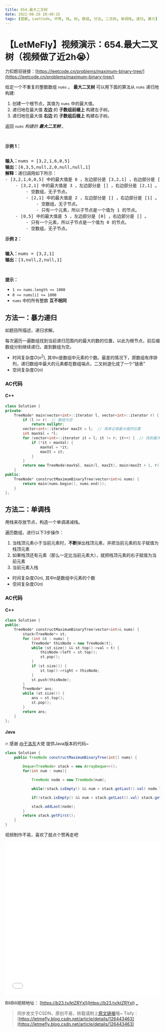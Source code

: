 ```yaml
---
title: 654.最大二叉树
date: 2022-08-20 10:40:15
tags: [题解, LeetCode, 中等, 栈, 树, 数组, 分治, 二叉树, 单调栈, 递归, 暴力]
---
```


# 【LetMeFly】视频演示：654.最大二叉树（视频做了近2h😭）

力扣题目链接：[https://leetcode.cn/problems/maximum-binary-tree/](https://leetcode.cn/problems/maximum-binary-tree/)

<p>给定一个不重复的整数数组&nbsp;<code>nums</code> 。&nbsp;<strong>最大二叉树</strong>&nbsp;可以用下面的算法从&nbsp;<code>nums</code> 递归地构建:</p>

<ol>
	<li>创建一个根节点，其值为&nbsp;<code>nums</code> 中的最大值。</li>
	<li>递归地在最大值&nbsp;<strong>左边</strong>&nbsp;的&nbsp;<strong>子数组前缀上</strong>&nbsp;构建左子树。</li>
	<li>递归地在最大值 <strong>右边</strong> 的&nbsp;<strong>子数组后缀上</strong>&nbsp;构建右子树。</li>
</ol>

<p>返回&nbsp;<em><code>nums</code> 构建的 </em><strong><em>最大二叉树</em> </strong>。</p>

<p>&nbsp;</p>

<p><strong>示例 1：</strong></p>
<img alt="" src="https://assets.leetcode.com/uploads/2020/12/24/tree1.jpg" />
<pre>
<strong>输入：</strong>nums = [3,2,1,6,0,5]
<strong>输出：</strong>[6,3,5,null,2,0,null,null,1]
<strong>解释：</strong>递归调用如下所示：
- [3,2,1,6,0,5] 中的最大值是 6 ，左边部分是 [3,2,1] ，右边部分是 [0,5] 。
    - [3,2,1] 中的最大值是 3 ，左边部分是 [] ，右边部分是 [2,1] 。
        - 空数组，无子节点。
        - [2,1] 中的最大值是 2 ，左边部分是 [] ，右边部分是 [1] 。
            - 空数组，无子节点。
            - 只有一个元素，所以子节点是一个值为 1 的节点。
    - [0,5] 中的最大值是 5 ，左边部分是 [0] ，右边部分是 [] 。
        - 只有一个元素，所以子节点是一个值为 0 的节点。
        - 空数组，无子节点。
</pre>

<p><strong>示例 2：</strong></p>
<img alt="" src="https://assets.leetcode.com/uploads/2020/12/24/tree2.jpg" />
<pre>
<strong>输入：</strong>nums = [3,2,1]
<strong>输出：</strong>[3,null,2,null,1]
</pre>

<p>&nbsp;</p>

<p><strong>提示：</strong></p>

<ul>
	<li><code>1 &lt;= nums.length &lt;= 1000</code></li>
	<li><code>0 &lt;= nums[i] &lt;= 1000</code></li>
	<li><code>nums</code> 中的所有整数 <strong>互不相同</strong></li>
</ul>


    
## 方法一：暴力递归

如题目所描述，递归求解。

每次遍历一遍数组找到当前递归范围内的最大的数的位置，以此为根节点，前后缀数组分别继续递归，直到数组为空。

+ 时间复杂度$O(n^2)$, 其中$n$是数组中元素的个数。最差的情况下，原数组有序排列，递归数组中最大的元素都在数组端点，二叉树退化成了一个“链表”
+ 空间复杂度$O(n)$

### AC代码

#### C++

```cpp
class Solution {
private:
    TreeNode* main(vector<int>::iterator l, vector<int>::iterator r) {
        if (l >= r)  // 数组为空
            return nullptr;
        vector<int>::iterator maxIt = l;  // 用来记录最大值的位置
        int maxVal = *l;
        for (vector<int>::iterator it = l; it != r; it++) {  // 找到最大值
            if (*it > maxVal) {
                maxVal = *it;
                maxIt = it;
            }
        }
        return new TreeNode(maxVal, main(l, maxIt), main(maxIt + 1, r));  // 以最大值为根，前后缀分别递归建树。
    }
public:
    TreeNode* constructMaximumBinaryTree(vector<int>& nums) {
        return main(nums.begin(), nums.end());
    }
};
```

## 方法二：单调栈

用栈来存放节点，构造一个单调递减栈。

遍历数组，进行以下$3$步操作：

1. 当栈顶元素小于当前元素时，**不断**弹出栈顶元素，并把当前元素的左子赋值为栈顶元素
2. 如果栈顶还有元素（那么一定比当前元素大），就把栈顶元素的右子赋值为当前元素
3. 当前元素入栈

+ 时间复杂度$O(n)$, 其中$n$是数组中元素的个数
+ 空间复杂度$O(n)$

### AC代码

#### C++

```cpp
class Solution {
public:
    TreeNode* constructMaximumBinaryTree(vector<int>& nums) {
        stack<TreeNode*> st;
        for (int &t : nums) {
            TreeNode* thisNode = new TreeNode(t);
            while (st.size() && st.top()->val < t) {
                thisNode->left = st.top();
                st.pop();
            }
            if (st.size()) {
                st.top()->right = thisNode;
            }
            st.push(thisNode);
        }
        TreeNode* ans;
        while (st.size()) {
            ans = st.top();
            st.pop();
        }
        return ans;
    }
};
```

#### Java

🔥 感谢 [@于洛东](https://leetcode.cn/u/lodoo/)大佬 提供Java版本的代码~

```Java
class Solution {
    public TreeNode constructMaximumBinaryTree(int[] nums) {
        
        Deque<TreeNode> stack = new ArrayDeque<>();
        for(int num : nums){

            TreeNode node = new TreeNode(num);

            while(!stack.isEmpty() && num > stack.getLast().val) node.left = stack.removeLast();

            if(!stack.isEmpty() && num < stack.getLast().val) stack.getLast().right = node;

            stack.addLast(node);
        }
        return stack.getFirst();
    }
}
```

视频制作不易，喜欢了就点个赞再走吧

<iframe src="//player.bilibili.com/player.html?aid=899738739&bvid=BV14N4y1F7tQ&cid=809337052&page=1" scrolling="no" border="0" frameborder="no" framespacing="0" allowfullscreen="true" height="500px" width="100%"> </iframe>

BiliBili视频地址： [https://b23.tv/ktZRYxI](https://b23.tv/ktZRYxI)  [_](https://www.bilibili.com/video/BV14N4y1F7tQ)

> 同步发文于CSDN，原创不易，转载请附上[原文链接](https://leetcode.letmefly.xyz/2022/08/20/LeetCode%200654.%E6%9C%80%E5%A4%A7%E4%BA%8C%E5%8F%89%E6%A0%91/)哦~
> Tisfy：[https://letmefly.blog.csdn.net/article/details/126443463](https://letmefly.blog.csdn.net/article/details/126443463)
